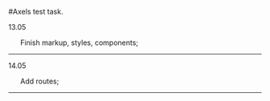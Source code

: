 #Axels test task.

13.05
<ul>
Finish markup, styles, components;
</ul> 

***

14.05
<ul>
Add routes;
</ul> 

***

